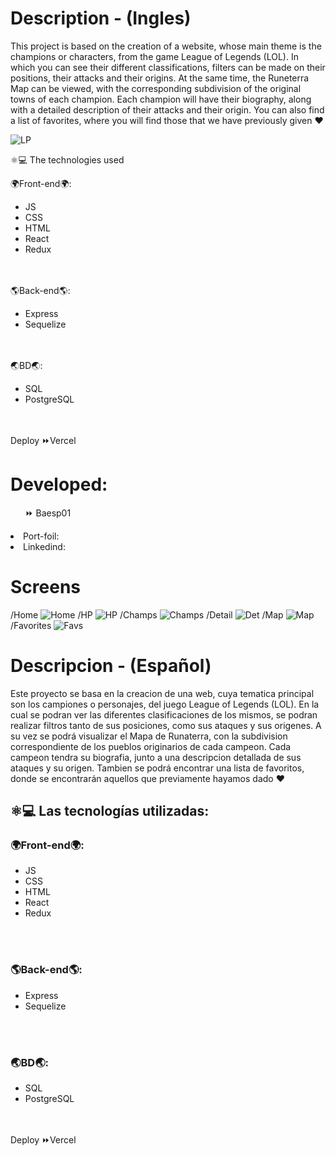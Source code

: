 # Description - (Ingles)
This project is based on the creation of a website, whose main theme is the champions or characters, from the game League of Legends (LOL).
In which you can see their different classifications, filters can be made on their positions, their attacks and their origins.
At the same time, the Runeterra Map can be viewed, with the corresponding subdivision of the original towns of each champion.
Each champion will have their biography, along with a detailed description of their attacks and their origin.
You can also find a list of favorites, where you will find those that we have previously given ♥

![LP](https://github.com/BaEsp1/LOLChamps/blob/main/Screenshots/LP.png)

⚛️💻​ ​The technologies used

🌍Front-end🌍:
<ul><li>JS</li>  
<li>​CSS</li>
<li>​HTML</li>
<li>​React</li>
<li>​Redux</li>
</ul>
<br></br>
​🌎​​Back-end​🌎:
<ul>
  <li>​Express</li>
  <li>​Sequelize</li>
</ul>
<br></br>
🌏BD🌏:
<ul>
<li>SQL</li>
<li>PostgreSQL</li>
</ul>
<br></br>
Deploy ⏩Vercel

# Developed:
<ul> ⏩ Baesp01 </ul>
<li>Port-foil:</li>
<li>Linkedind:</li>

# Screens 
/Home
![Home](https://github.com/BaEsp1/LOLChamps/blob/main/Screenshots/Home.png)
/HP
![HP](https://github.com/BaEsp1/LOLChamps/blob/main/Screenshots/HP.png)
/Champs
![Champs](https://github.com/BaEsp1/LOLChamps/blob/main/Screenshots/Champs.png)
/Detail
![Det](https://github.com/BaEsp1/LOLChamps/blob/main/Screenshots/Detail.png)
/Map
![Map](https://github.com/BaEsp1/LOLChamps/blob/main/Screenshots/Map.png)
/Favorites
![Favs](https://github.com/BaEsp1/LOLChamps/blob/main/Screenshots/Favs.png)


# Descripcion - (Español)
Este proyecto se basa en la creacion de una web, cuya tematica principal son los campiones o personajes, del juego League of Legends (LOL). 
En la cual se podran ver las diferentes clasificaciones de los mismos, se podran realizar filtros tanto de sus posiciones, como sus ataques y sus origenes.
A su vez se podrá visualizar el Mapa de Runaterra, con la subdivision correspondiente de los pueblos originarios de cada campeon.
Cada campeon tendra su biografia, junto a una descripcion detallada de sus ataques y su origen.
Tambien se podrá encontrar una lista de favoritos, donde se encontrarán aquellos que previamente hayamos dado ♥

## ⚛️💻 Las tecnologías utilizadas:

### 🌍Front-end🌍:
<ul><li>JS</li>  
<li>​CSS</li>
<li>​HTML</li>
<li>​React</li>
<li>​Redux</li>
</ul>
<br></br>

### 🌎​​Back-end​🌎:
<ul>
  <li>​Express</li>
  <li>​Sequelize</li>
</ul>
<br></br>

### 🌏BD🌏:
<ul>
<li>SQL</li>
<li>PostgreSQL</li>
</ul>
<br></br>
Deploy ⏩Vercel
